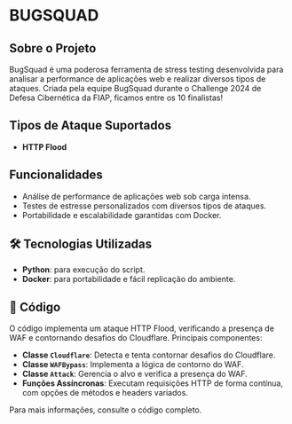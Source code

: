 # BUGSQUAD

## Sobre o Projeto
BugSquad é uma poderosa ferramenta de stress testing desenvolvida para analisar a performance de aplicações web e realizar diversos tipos de ataques. Criada pela equipe BugSquad durante o Challenge 2024 de Defesa Cibernética da FIAP, ficamos entre os 10 finalistas! 

## Tipos de Ataque Suportados
- **HTTP Flood**

## Funcionalidades
- Análise de performance de aplicações web sob carga intensa.
- Testes de estresse personalizados com diversos tipos de ataques.
- Portabilidade e escalabilidade garantidas com Docker.

## 🛠️ Tecnologias Utilizadas
- **Python**: para execução do script.
- **Docker**: para portabilidade e fácil replicação do ambiente.

## 📜 Código
O código implementa um ataque HTTP Flood, verificando a presença de WAF e contornando desafios do Cloudflare. Principais componentes:

- **Classe `Cloudflare`**: Detecta e tenta contornar desafios do Cloudflare.
- **Classe `WAFBypass`**: Implementa a lógica de contorno do WAF.
- **Classe `Attack`**: Gerencia o alvo e verifica a presença do WAF.
- **Funções Assíncronas**: Executam requisições HTTP de forma contínua, com opções de métodos e headers variados.

Para mais informações, consulte o código completo.
